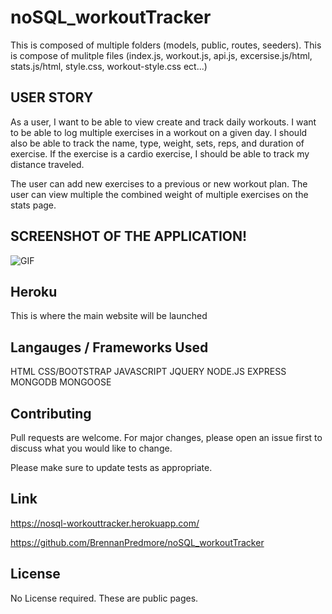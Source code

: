 # noSQL_workoutTracker

This is composed of multiple folders (models, public, routes, seeders). This is compose of mulitple files (index.js, workout.js, api.js, excersise.js/html, stats.js/html, style.css, workout-style.css ect...)

## USER STORY
As a user, I want to be able to view create and track daily workouts. I want to be able to log multiple exercises in a workout on a given day. I should also be able to track the name, type, weight, sets, reps, and duration of exercise. If the exercise is a cardio exercise, I should be able to track my distance traveled.

The user can add new exercises to a previous or new workout plan. The user can view multiple the combined weight of multiple exercises on the stats page.

## SCREENSHOT OF THE APPLICATION!
![GIF](https://media.giphy.com/media/UsT2N5T0BjQGwQYlTI/giphy.gif)

## Heroku

This is where the main website will be launched 


## Langauges / Frameworks Used

HTML
CSS/BOOTSTRAP
JAVASCRIPT
JQUERY
NODE.JS
EXPRESS
MONGODB
MONGOOSE

## Contributing
Pull requests are welcome. For major changes, please open an issue first to discuss what you would like to change.

Please make sure to update tests as appropriate.

## Link
https://nosql-workouttracker.herokuapp.com/

https://github.com/BrennanPredmore/noSQL_workoutTracker

## License
No License required. These are public pages. 


